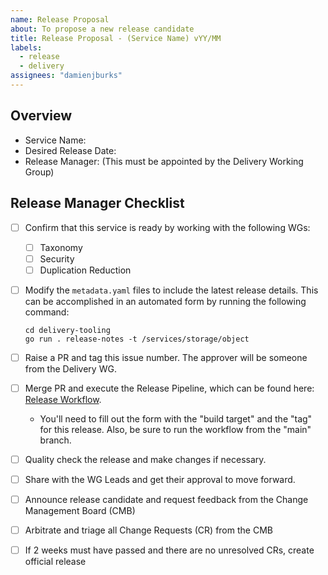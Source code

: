 ```yaml
---
name: Release Proposal
about: To propose a new release candidate
title: Release Proposal - (Service Name) vYY/MM
labels:
  - release
  - delivery
assignees: "damienjburks"
---
```


## Overview

- Service Name:
- Desired Release Date:
- Release Manager: (This must be appointed by the Delivery Working Group)

## Release Manager Checklist

- [ ] Confirm that this service is ready by working with the following WGs:
  - [ ] Taxonomy
  - [ ] Security
  - [ ] Duplication Reduction
- [ ] Modify the `metadata.yaml` files to include the latest release details. This can be accomplished in an automated form by running the following command:

  ```text
  cd delivery-tooling
  go run . release-notes -t /services/storage/object
  ```

- [ ] Raise a PR and tag this issue number. The approver will be someone from the Delivery WG.
- [ ] Merge PR and execute the Release Pipeline, which can be found here: [Release Workflow](https://github.com/finos/common-cloud-controls/actions/workflows/release.yml).
  - You'll need to fill out the form with the "build target" and the "tag" for this release. Also, be sure to run the workflow from the "main" branch.
- [ ] Quality check the release and make changes if necessary.
- [ ] Share with the WG Leads and get their approval to move forward.
- [ ] Announce release candidate and request feedback from the Change Management Board (CMB)
- [ ] Arbitrate and triage all Change Requests (CR) from the CMB
- [ ] If 2 weeks must have passed and there are no unresolved CRs, create official release
